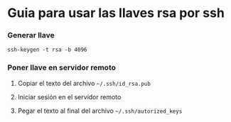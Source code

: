 # Guia para usar las llaves rsa por ssh

### Generar llave

`ssh-keygen -t rsa -b 4096`
 
### Poner llave en servidor remoto

1. Copiar el texto del archivo `~/.ssh/id_rsa.pub`

2. Iniciar sesión en el servidor remoto

3. Pegar el texto al final del archivo `~/.ssh/autorized_keys`
